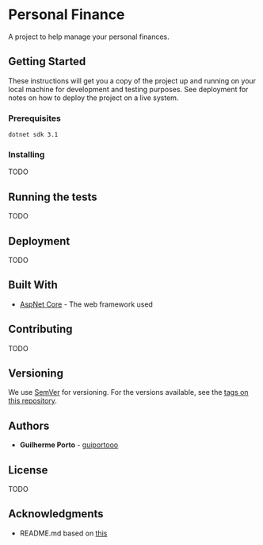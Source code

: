 # Personal Finance

A project to help manage your personal finances.

## Getting Started

These instructions will get you a copy of the project up and running on your local machine for development and testing purposes. See deployment for notes on how to deploy the project on a live system.

### Prerequisites

```
dotnet sdk 3.1
```

### Installing

TODO

## Running the tests

TODO

## Deployment

TODO

## Built With

* [AspNet Core](https://dotnet.microsoft.com/download/dotnet-core/3.1) - The web framework used

## Contributing

TODO

## Versioning

We use [SemVer](http://semver.org/) for versioning. For the versions available, see the [tags on this repository](https://github.com/your/project/tags). 

## Authors

* **Guilherme Porto** - [guiportooo](https://github.com/guiportooo)

## License

TODO

## Acknowledgments

* README.md based on [this](https://gist.github.com/PurpleBooth/109311bb0361f32d87a2)
